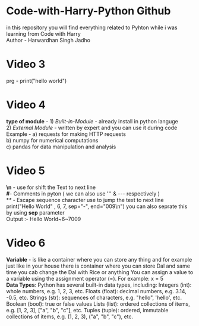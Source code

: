 # Code-with-Harry-Python Github
in this repository you will find everything related to Pyhton while i was learning from Code with Harry
<br>
Author - Harwardhan Singh Jadho
# Video 3 
prg - print("hello world")
# Video 4
**type of module** - 1) _Built-in-Module_ - already install in python languge 
<br>
2) _External Module_ - written by expert and you can use it during code 
<br>
Example - a) requests for making HTTP requests
<br>
b) numpy for numerical computations
<br>
c) pandas for data manipulation and analysis
<br>
# Video 5 
**\n** - use for shift the Text to next line 
<br>
**#**-  Comments in pyton ( we can also use ''' & --- respectively )
<br>
**\** - Escape sequence character use to jump the text to next line 
<br>
print("Hello World" , 6, 7, sep="-", end="009\n") you can also seprate this by using **sep** parameter 
<br>
Output :- Hello World~6~7009
# Video 6
**Variable** - is like a container where you can store any thing and for example just like in your house there is container where you can store Dal and same time you cab change the Dal with Rice or anything You can assign a value to a variable using the assignment operator (=). For example: x = 5
<br>
**Data Types**: Python has several built-in data types, including:
Integers (int): whole numbers, e.g. 1, 2, 3, etc.
Floats (float): decimal numbers, e.g. 3.14, -0.5, etc.
Strings (str): sequences of characters, e.g. "hello", 'hello', etc.
Boolean (bool): true or false values
Lists (list): ordered collections of items, e.g. [1, 2, 3], ["a", "b", "c"], etc.
Tuples (tuple): ordered, immutable collections of items, e.g. (1, 2, 3), ("a", "b", "c"), etc.
